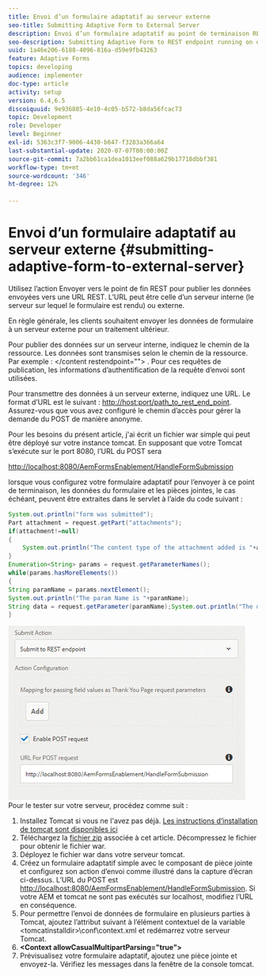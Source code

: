 ```yaml
---
title: Envoi d’un formulaire adaptatif au serveur externe
seo-title: Submitting Adaptive Form to External Server
description: Envoi d’un formulaire adaptatif au point de terminaison REST s’exécutant sur un serveur externe
seo-description: Submitting Adaptive Form to REST endpoint running on external server
uuid: 1a46e206-6188-4096-816a-d59e9fb43263
feature: Adaptive Forms
topics: developing
audience: implementer
doc-type: article
activity: setup
version: 6.4,6.5
discoiquuid: 9e936885-4e10-4c05-b572-b8da56fcac73
topic: Development
role: Developer
level: Beginner
exl-id: 5363c3f7-9006-4430-b647-f3283a366a64
last-substantial-update: 2020-07-07T00:00:00Z
source-git-commit: 7a2bb61ca1dea1013eef088a629b17718dbbf381
workflow-type: tm+mt
source-wordcount: '346'
ht-degree: 12%

---
```


# Envoi d’un formulaire adaptatif au serveur externe {#submitting-adaptive-form-to-external-server}

Utilisez l’action Envoyer vers le point de fin REST pour publier les données envoyées vers une URL REST. L’URL peut être celle d’un serveur interne (le serveur sur lequel le formulaire est rendu) ou externe.

En règle générale, les clients souhaitent envoyer les données de formulaire à un serveur externe pour un traitement ultérieur.

Pour publier des données sur un serveur interne, indiquez le chemin de la ressource. Les données sont transmises selon le chemin de la ressource. Par exemple : &lt;/content restendpoint=&quot;&quot;> . Pour ces requêtes de publication, les informations d’authentification de la requête d’envoi sont utilisées.

Pour transmettre des données à un serveur externe, indiquez une URL. Le format d’URL est le suivant : <http://host:port/path_to_rest_end_point>. Assurez-vous que vous avez configuré le chemin d’accès pour gérer la demande du POST de manière anonyme.

Pour les besoins du présent article, j&#39;ai écrit un fichier war simple qui peut être déployé sur votre instance tomcat. En supposant que votre Tomcat s’exécute sur le port 8080, l’URL du POST sera

<http://localhost:8080/AemFormsEnablement/HandleFormSubmission>

lorsque vous configurez votre formulaire adaptatif pour l’envoyer à ce point de terminaison, les données du formulaire et les pièces jointes, le cas échéant, peuvent être extraites dans le servlet à l’aide du code suivant :

```java
System.out.println("form was submitted");
Part attachment = request.getPart("attachments");
if(attachment!=null)
{
    System.out.println("The content type of the attachment added is "+attachment.getContentType());
}
Enumeration<String> params = request.getParameterNames();
while(params.hasMoreElements())
{
String paramName = params.nextElement();
System.out.println("The param Name is "+paramName);
String data = request.getParameter(paramName);System.out.println("The data  is "+data);
}
```

![formenvoi](assets/formsubmission.gif)
Pour le tester sur votre serveur, procédez comme suit :

1. Installez Tomcat si vous ne l&#39;avez pas déjà. [Les instructions d’installation de tomcat sont disponibles ici](https://helpx.adobe.com/experience-manager/kt/forms/using/preparing-datasource-for-form-data-model-tutorial-use.html)
1. Téléchargez la [fichier zip](assets/aemformsenablement.zip) associée à cet article. Décompressez le fichier pour obtenir le fichier war.
1. Déployez le fichier war dans votre serveur tomcat.
1. Créez un formulaire adaptatif simple avec le composant de pièce jointe et configurez son action d’envoi comme illustré dans la capture d’écran ci-dessus. L’URL du POST est <http://localhost:8080/AemFormsEnablement/HandleFormSubmission>. Si votre AEM et tomcat ne sont pas exécutés sur localhost, modifiez l’URL en conséquence.
1. Pour permettre l’envoi de données de formulaire en plusieurs parties à Tomcat, ajoutez l’attribut suivant à l’élément contextuel de la variable &lt;tomcatinstalldir>\conf\context.xml et redémarrez votre serveur Tomcat.
1. **&lt;Context allowCasualMultipartParsing=&quot;true&quot;>**
1. Prévisualisez votre formulaire adaptatif, ajoutez une pièce jointe et envoyez-la. Vérifiez les messages dans la fenêtre de la console tomcat.
